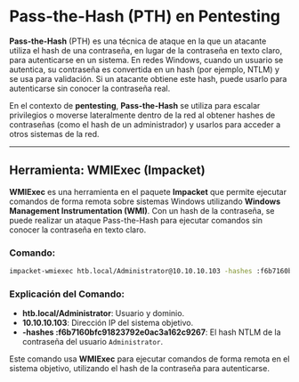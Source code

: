 # **Pass-the-Hash (PTH) en Pentesting**

**Pass-the-Hash** (PTH) es una técnica de ataque en la que un atacante utiliza el hash de una contraseña, en lugar de la contraseña en texto claro, para autenticarse en un sistema. En redes Windows, cuando un usuario se autentica, su contraseña es convertida en un hash (por ejemplo, NTLM) y se usa para validación. Si un atacante obtiene este hash, puede usarlo para autenticarse sin conocer la contraseña real.

En el contexto de **pentesting**, **Pass-the-Hash** se utiliza para escalar privilegios o moverse lateralmente dentro de la red al obtener hashes de contraseñas (como el hash de un administrador) y usarlos para acceder a otros sistemas de la red.

---

## **Herramienta: WMIExec (Impacket)**

**WMIExec** es una herramienta en el paquete **Impacket** que permite ejecutar comandos de forma remota sobre sistemas Windows utilizando **Windows Management Instrumentation (WMI)**. Con un hash de la contraseña, se puede realizar un ataque Pass-the-Hash para ejecutar comandos sin conocer la contraseña en texto claro.

### **Comando:**

```bash
impacket-wmiexec htb.local/Administrator@10.10.10.103 -hashes :f6b7160bfc91823792e0ac3a162c9267
```

### **Explicación del Comando:**
- **htb.local/Administrator**: Usuario y dominio.
- **10.10.10.103**: Dirección IP del sistema objetivo.
- **-hashes :f6b7160bfc91823792e0ac3a162c9267**: El hash NTLM de la contraseña del usuario `Administrator`.

Este comando usa **WMIExec** para ejecutar comandos de forma remota en el sistema objetivo, utilizando el hash de la contraseña para autenticarse.
